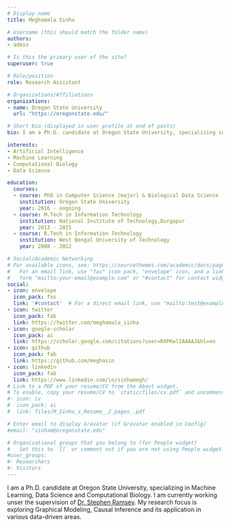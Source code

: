 ```yaml
---
# Display name
title: Meghamala Sinha

# Username (this should match the folder name)
authors:
- admin

# Is this the primary user of the site?
superuser: true

# Role/position
role: Research Assistant

# Organizations/Affiliations
organizations:
- name: Oregon State University
  url: "https://oregonstate.edu/"

# Short bio (displayed in user profile at end of posts)
bio: I am a Ph.D. candidate at Oregon State University, specializing in Machine Learning, Data Science and Computational Biology. My research interest is Graphical Modeling, Causal Inference and its application to various data-driven areas.

interests:
- Artificial Intelligence
- Machine Learning
- Computational Biology
- Data Science

education:
  courses:
  - course: PhD in Computer Science (major) & Biological Data Science (minor)
    institution: Oregon State University
    year: 2016 - ongoing 
  - course: M.Tech in Information Technology
    institution: National Institute of Technology,Durgapur
    year: 2013 - 2015
  - course: B.Tech in Information Technology
    institution: West Bengal University of Technology
    year: 2008 - 2012

# Social/Academic Networking
# For available icons, see: https://sourcethemes.com/academic/docs/page-builder/#icons
#   For an email link, use "fas" icon pack, "envelope" icon, and a link in the
#   form "mailto:your-email@example.com" or "#contact" for contact widget.
social:
- icon: envelope
  icon_pack: fas
  link: '#contact'  # For a direct email link, use "mailto:test@example.org".
- icon: twitter
  icon_pack: fab
  link: https://twitter.com/meghamala_sinha
- icon: google-scholar
  icon_pack: ai
  link: https://scholar.google.com/citations?user=RXPKwlIAAAAJ&hl=en
- icon: github
  icon_pack: fab
  link: https://github.com/meghasin
- icon: linkedin
  icon_pack: fab
  link: https://www.linkedin.com/in/sinhamegh/
# Link to a PDF of your resume/CV from the About widget.
# To enable, copy your resume/CV to `static/files/cv.pdf` and uncomment the lines below.
#- icon: cv
#  icon_pack: ai
#  link: files/M_Sinha_s_Resume__2_pages_.pdf

# Enter email to display Gravatar (if Gravatar enabled in Config)
#email: "sinham@oregonstate.edu"

# Organizational groups that you belong to (for People widget)
#   Set this to `[]` or comment out if you are not using People widget.
#user_groups:
#- Researchers
#- Visitors
---
```


I am a Ph.D. candidate at Oregon State University, specializing in Machine Learning, Data Science and Computational Biology. I am currently working unser the supervision of [Dr. Stephen Ramsey](https://lab.saramsey.org/). My research focus is exploring Graphical Modeling, Causal Inference and its application in various data-driven areas.